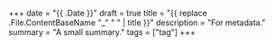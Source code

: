 +++
date = "{{ .Date }}"
draft = true
title = "{{ replace .File.ContentBaseName "_" " " | title }}"
description = "For metadata."
summary = "A small summary."
tags = ["tag"]
+++